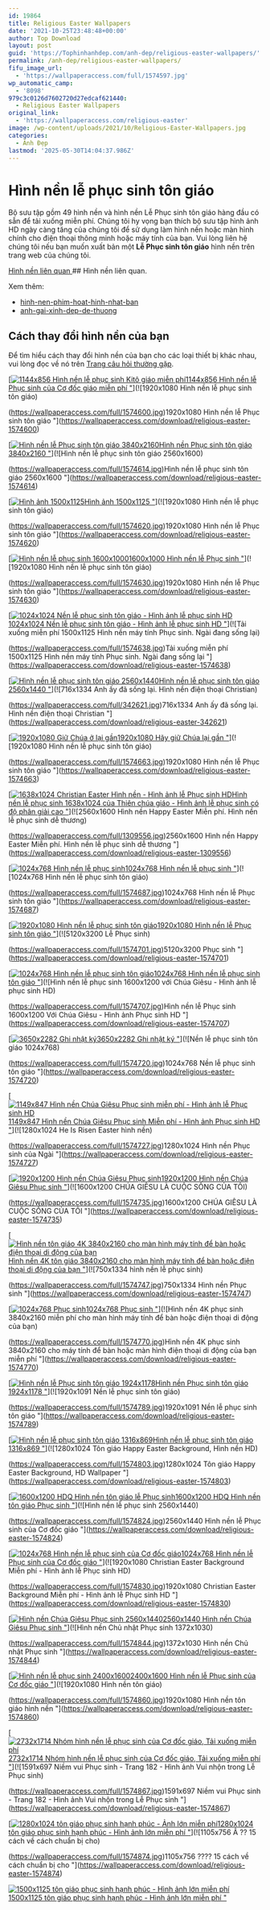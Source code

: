 ```yaml
---
id: 19864
title: Religious Easter Wallpapers
date: '2021-10-25T23:48:48+00:00'
author: Top Download
layout: post
guid: 'https://Tophinhanhdep.com/anh-dep/religious-easter-wallpapers/'
permalink: /anh-dep/religious-easter-wallpapers/
fifu_image_url:
  - 'https://wallpaperaccess.com/full/1574597.jpg'
wp_automatic_camp:
  - '8098'
979c3c0126d7602720d27edcaf621440:
  - Religious Easter Wallpapers
original_link:
  - 'https://wallpaperaccess.com/religious-easter'
image: /wp-content/uploads/2021/10/Religious-Easter-Wallpapers.jpg
categories:
  - Ảnh Đẹp
lastmod: '2025-05-30T14:04:37.986Z'
---
```

# Hình nền lễ phục sinh tôn giáo

Bộ sưu tập gồm 49 hình nền và hình nền Lễ Phục sinh tôn giáo hàng đầu có sẵn để tải xuống miễn phí. Chúng tôi hy vọng bạn thích bộ sưu tập hình ảnh HD ngày càng tăng của chúng tôi để sử dụng làm hình nền hoặc màn hình chính cho điện thoại thông minh hoặc máy tính của bạn. Vui lòng liên hệ chúng tôi nếu bạn muốn xuất bản một **Lễ Phục sinh tôn giáo** hình nền trên trang web của chúng tôi.

[Hình nền liên quan ](#related) ## Hình nền liên quan.

   
 Xem thêm:

   
- [hinh-nen-phim-hoat-hinh-nhat-ban](https://tophinhanhdep.com/anh-anime/hinh-nen-phim-hoat-hinh-nhat-ban/)
- [anh-gai-xinh-dep-de-thuong](https://tophinhanhdep.com/gai-xinh/anh-gai-xinh-dep-de-thuong/)

## Cách thay đổi hình nền của bạn

Để tìm hiểu cách thay đổi hình nền của bạn cho các loại thiết bị khác nhau, vui lòng đọc về nó trên [Trang câu hỏi thường gặp](https://tophinhanhdep.com/faq/).

  
[[![1144x856 Hình nền lễ phục sinh Kitô giáo miễn phí](https://wallpaperaccess.com/full/1574597.jpg)1144x856 Hình nền lễ Phục sinh của Cơ đốc giáo miễn phí "](https://wallpaperaccess.com/download/religious-easter-1574597)](![1920x1080 Hình nền lễ phục sinh tôn giáo)

(https://wallpaperaccess.com/full/1574600.jpg)1920x1080 Hình nền lễ Phục sinh tôn giáo "](https://wallpaperaccess.com/download/religious-easter-1574600)

[[![Hình nền lễ Phục sinh tôn giáo 3840x2160](https://wallpaperaccess.com/full/1574610.jpg)Hình nền Phục sinh tôn giáo 3840x2160 "](https://wallpaperaccess.com/download/religious-easter-1574610)](![Hình nền lễ phục sinh tôn giáo 2560x1600)

(https://wallpaperaccess.com/full/1574614.jpg)Hình nền lễ phục sinh tôn giáo 2560x1600 "](https://wallpaperaccess.com/download/religious-easter-1574614)

[[![Hình ảnh 1500x1125](https://wallpaperaccess.com/full/1287552.jpg)Hình ảnh 1500x1125 "](https://wallpaperaccess.com/download/religious-easter-1287552)](![1920x1080 Hình nền lễ phục sinh tôn giáo)

(https://wallpaperaccess.com/full/1574620.jpg)1920x1080 Hình nền lễ Phục sinh tôn giáo "](https://wallpaperaccess.com/download/religious-easter-1574620)

[[![Hình nền lễ phục sinh 1600x1000](https://wallpaperaccess.com/full/332515.jpg)1600x1000 Hình nền lễ Phục sinh "](https://wallpaperaccess.com/download/religious-easter-332515)](![1920x1080 Hình nền lễ phục sinh tôn giáo)

(https://wallpaperaccess.com/full/1574630.jpg)1920x1080 Hình nền lễ Phục sinh tôn giáo "](https://wallpaperaccess.com/download/religious-easter-1574630)

[[![1024x1024 Nền lễ phục sinh tôn giáo - Hình ảnh lễ phục sinh HD](https://wallpaperaccess.com/full/1574632.jpg)1024x1024 Nền lễ phục sinh tôn giáo - Hình ảnh lễ phục sinh HD "](https://wallpaperaccess.com/download/religious-easter-1574632)](![Tải xuống miễn phí 1500x1125 Hình nền máy tính Phục sinh.  Ngài đang sống lại)

(https://wallpaperaccess.com/full/1574638.jpg)Tải xuống miễn phí 1500x1125 Hình nền máy tính Phục sinh. Ngài đang sống lại "](https://wallpaperaccess.com/download/religious-easter-1574638)

[[![Hình nền lễ phục sinh tôn giáo 2560x1440](https://wallpaperaccess.com/full/1574652.jpg)Hình nền lễ phục sinh tôn giáo 2560x1440 "](https://wallpaperaccess.com/download/religious-easter-1574652)](![716x1334 Anh ấy đã sống lại.  Hình nền điện thoại Christian)

(https://wallpaperaccess.com/full/342621.jpg)716x1334 Anh ấy đã sống lại. Hình nền điện thoại Christian "](https://wallpaperaccess.com/download/religious-easter-342621)

[[![1920x1080 Giữ Chúa ở lại gần](https://wallpaperaccess.com/full/1574661.jpg)1920x1080 Hãy giữ Chúa lại gần "](https://wallpaperaccess.com/download/religious-easter-1574661)](![1920x1080 Hình nền lễ phục sinh tôn giáo)

(https://wallpaperaccess.com/full/1574663.jpg)1920x1080 Hình nền lễ Phục sinh tôn giáo "](https://wallpaperaccess.com/download/religious-easter-1574663)

[[![1638x1024 Christian Easter Hình nền - Hình ảnh lễ Phục sinh HD](https://wallpaperaccess.com/full/1574677.jpg)Hình nền lễ phục sinh 1638x1024 của Thiên chúa giáo - Hình ảnh lễ phục sinh có độ phân giải cao "](https://wallpaperaccess.com/download/religious-easter-1574677)](![2560x1600 Hình nền Happy Easter Miễn phí.  Hình nền lễ phục sinh dễ thương)

(https://wallpaperaccess.com/full/1309556.jpg)2560x1600 Hình nền Happy Easter Miễn phí. Hình nền lễ phục sinh dễ thương "](https://wallpaperaccess.com/download/religious-easter-1309556)

[[![1024x768 Hình nền lễ phục sinh](https://wallpaperaccess.com/full/1574685.jpg)1024x768 Hình nền lễ phục sinh "](https://wallpaperaccess.com/download/religious-easter-1574685)](![1024x768 Hình nền lễ phục sinh tôn giáo)

(https://wallpaperaccess.com/full/1574687.jpg)1024x768 Hình nền lễ Phục sinh tôn giáo "](https://wallpaperaccess.com/download/religious-easter-1574687)

[[![1920x1080 Hình nền lễ phục sinh tôn giáo](https://wallpaperaccess.com/full/1574690.jpg)1920x1080 Hình nền lễ Phục sinh tôn giáo "](https://wallpaperaccess.com/download/religious-easter-1574690)](![5120x3200 Lễ Phục sinh)

(https://wallpaperaccess.com/full/1574701.jpg)5120x3200 Phục sinh "](https://wallpaperaccess.com/download/religious-easter-1574701)

[[![1024x768 Hình nền lễ phục sinh tôn giáo](https://wallpaperaccess.com/full/1574705.jpg)1024x768 Hình nền lễ phục sinh tôn giáo "](https://wallpaperaccess.com/download/religious-easter-1574705)](![Hình nền lễ phục sinh 1600x1200 với Chúa Giêsu - Hình ảnh lễ phục sinh HD)

(https://wallpaperaccess.com/full/1574707.jpg)Hình nền lễ Phục sinh 1600x1200 Với Chúa Giêsu - Hình ảnh Phục sinh HD "](https://wallpaperaccess.com/download/religious-easter-1574707)

[[![3650x2282 Ghi nhật ký](https://wallpaperaccess.com/full/1574714.jpg)3650x2282 Ghi nhật ký "](https://wallpaperaccess.com/download/religious-easter-1574714)](![Nền lễ phục sinh tôn giáo 1024x768)

(https://wallpaperaccess.com/full/1574720.jpg)1024x768 Nền lễ phục sinh tôn giáo "](https://wallpaperaccess.com/download/religious-easter-1574720)

[[![1149x847 Hình nền Chúa Giêsu Phục sinh miễn phí - Hình ảnh lễ Phục sinh HD](https://wallpaperaccess.com/full/1574722.jpg)1149x847 Hình nền Chúa Giêsu Phục sinh Miễn phí - Hình ảnh Phục sinh HD "](https://wallpaperaccess.com/download/religious-easter-1574722)](![1280x1024 He Is Risen Easter hình nền)

(https://wallpaperaccess.com/full/1574727.jpg)1280x1024 Hình nền Phục sinh của Ngài "](https://wallpaperaccess.com/download/religious-easter-1574727)

[[![1920x1200 Hình nền Chúa Giêsu Phục sinh](https://wallpaperaccess.com/full/1574728.jpg)1920x1200 Hình nền Chúa Giêsu Phục sinh "](https://wallpaperaccess.com/download/religious-easter-1574728)](![1600x1200 CHÚA GIÊSU LÀ CUỘC SỐNG CỦA TÔI)

(https://wallpaperaccess.com/full/1574735.jpg)1600x1200 CHÚA GIÊSU LÀ CUỘC SỐNG CỦA TÔI "](https://wallpaperaccess.com/download/religious-easter-1574735)

[[![Hình nền tôn giáo 4K 3840x2160 cho màn hình máy tính để bàn hoặc điện thoại di động của bạn](https://wallpaperaccess.com/full/1574742.jpg)Hình nền 4K tôn giáo 3840x2160 cho màn hình máy tính để bàn hoặc điện thoại di động của bạn "](https://wallpaperaccess.com/download/religious-easter-1574742)](![750x1334 hình nền lễ phục sinh)

(https://wallpaperaccess.com/full/1574747.jpg)750x1334 Hình nền Phục sinh "](https://wallpaperaccess.com/download/religious-easter-1574747)

[[![1024x768 Phục sinh](https://wallpaperaccess.com/full/1574754.jpg)1024x768 Phục sinh "](https://wallpaperaccess.com/download/religious-easter-1574754)](![Hình nền 4K phục sinh 3840x2160 miễn phí cho màn hình máy tính để bàn hoặc điện thoại di động của bạn)

(https://wallpaperaccess.com/full/1574770.jpg)Hình nền 4K phục sinh 3840x2160 cho máy tính để bàn hoặc màn hình điện thoại di động của bạn miễn phí "](https://wallpaperaccess.com/download/religious-easter-1574770)

[[![Hình nền lễ Phục sinh tôn giáo 1924x1178](https://wallpaperaccess.com/full/1574773.jpg)Hình nền Phục sinh tôn giáo 1924x1178 "](https://wallpaperaccess.com/download/religious-easter-1574773)](![1920x1091 Nền lễ phục sinh tôn giáo)

(https://wallpaperaccess.com/full/1574789.jpg)1920x1091 Nền lễ phục sinh tôn giáo "](https://wallpaperaccess.com/download/religious-easter-1574789)

[[![Hình nền lễ phục sinh tôn giáo 1316x869](https://wallpaperaccess.com/full/1574796.jpg)Hình nền lễ phục sinh tôn giáo 1316x869 "](https://wallpaperaccess.com/download/religious-easter-1574796)](![1280x1024 Tôn giáo Happy Easter Background, Hình nền HD)

(https://wallpaperaccess.com/full/1574803.jpg)1280x1024 Tôn giáo Happy Easter Background, HD Wallpaper "](https://wallpaperaccess.com/download/religious-easter-1574803)

[[![1600x1200 HDQ Hình nền tôn giáo lễ Phục sinh](https://wallpaperaccess.com/full/1574806.jpg)1600x1200 HDQ Hình nền tôn giáo Phục sinh "](https://wallpaperaccess.com/download/religious-easter-1574806)](![Hình nền lễ phục sinh 2560x1440)

(https://wallpaperaccess.com/full/1574824.jpg)2560x1440 Hình nền lễ Phục sinh của Cơ đốc giáo "](https://wallpaperaccess.com/download/religious-easter-1574824)

[[![1024x768 Hình nền lễ phục sinh của Cơ đốc giáo](https://wallpaperaccess.com/full/1574829.jpg)1024x768 Hình nền lễ Phục sinh của Cơ đốc giáo "](https://wallpaperaccess.com/download/religious-easter-1574829)](![1920x1080 Christian Easter Background Miễn phí - Hình ảnh lễ Phục sinh HD)

(https://wallpaperaccess.com/full/1574830.jpg)1920x1080 Christian Easter Background Miễn phí - Hình ảnh lễ Phục sinh HD "](https://wallpaperaccess.com/download/religious-easter-1574830)

[[![Hình nền Chúa Giêsu Phục sinh 2560x1440](https://wallpaperaccess.com/full/1574834.jpg)2560x1440 Hình nền Chúa Giêsu Phục sinh "](https://wallpaperaccess.com/download/religious-easter-1574834)](![Hình nền Chủ nhật Phục sinh 1372x1030)

(https://wallpaperaccess.com/full/1574844.jpg)1372x1030 Hình nền Chủ nhật Phục sinh "](https://wallpaperaccess.com/download/religious-easter-1574844)

[[![Hình nền lễ phục sinh 2400x1600](https://wallpaperaccess.com/full/1574851.jpg)2400x1600 Hình nền lễ Phục sinh của Cơ đốc giáo "](https://wallpaperaccess.com/download/religious-easter-1574851)](![1920x1080 Hình nền tôn giáo)

(https://wallpaperaccess.com/full/1574860.jpg)1920x1080 Hình nền tôn giáo hình nền "](https://wallpaperaccess.com/download/religious-easter-1574860)

[[![2732x1714 Nhóm hình nền lễ phục sinh của Cơ đốc giáo, Tải xuống miễn phí](https://wallpaperaccess.com/full/1574863.jpg)2732x1714 Nhóm hình nền lễ phục sinh của Cơ đốc giáo, Tải xuống miễn phí "](https://wallpaperaccess.com/download/religious-easter-1574863)](![1591x697 Niềm vui Phục sinh - Trang 182 - Hình ảnh Vui nhộn trong Lễ Phục sinh)

(https://wallpaperaccess.com/full/1574867.jpg)1591x697 Niềm vui Phục sinh - Trang 182 - Hình ảnh Vui nhộn trong Lễ Phục sinh "](https://wallpaperaccess.com/download/religious-easter-1574867)

[[![1280x1024 tôn giáo phục sinh hạnh phúc - Ảnh lớn miễn phí](https://wallpaperaccess.com/full/1574873.jpg)1280x1024 tôn giáo phục sinh hạnh phúc - Hình ảnh lớn miễn phí "](https://wallpaperaccess.com/download/religious-easter-1574873)](![1105x756 Â ??  15 cách về cách chuẩn bị cho)

(https://wallpaperaccess.com/full/1574874.jpg)1105x756 ???? 15 cách về cách chuẩn bị cho "](https://wallpaperaccess.com/download/religious-easter-1574874)

[![1500x1125 tôn giáo phục sinh hạnh phúc - Hình ảnh lớn miễn phí](https://wallpaperaccess.com/full/1574879.jpg)1500x1125 tôn giáo phục sinh hạnh phúc - Hình ảnh lớn miễn phí "](https://wallpaperaccess.com/download/religious-easter-1574879)
